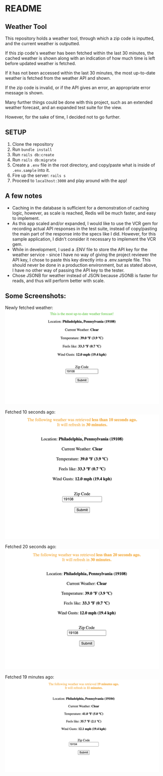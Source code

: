 # README

## Weather Tool

This repository holds a weather tool, through which a zip code is inputted, and the current weather is outputted.

If this zip code's weather has been fetched within the last 30 minutes, the cached weather is shown along with an indication of how much time is left before updated weather is fetched.

If it has not been accessed within the last 30 minutes, the most up-to-date weather is fetched from the weather API and shown.

If the zip code is invalid, or if the API gives an error, an appropriate error message is shown.

Many further things could be done with this project, such as an extended weather forecast, and an expanded test suite for the view.

However, for the sake of time, I decided not to go further.

## SETUP
1. Clone the repository
2. Run `bundle install`
3. Run `rails db:create`
4. Run `rails db:migrate`
5. Create a `.env` file in the root directory, and copy/paste what is inside of `.env.sample` into it.
6. Fire up the server: `rails s`
7. Proceed to `localhost:3000` and play around with the app!

## A few notes

- Caching in the database is sufficient for a demonstration of caching logic, however, as scale is reached, Redis will be much faster, and easy to implement.
- As this app scaled and/or expanded, I would like to use the VCR gem for recording actual API responses in the test suite, instead of copy/pasting the main part of the response into the specs like I did. However, for this sample application, I didn't consider it necessary to implement the VCR gem.
- While in development, I used a .ENV file to store the API key for the weather service - since I have no way of giving the project reviewer
the API key, I chose to paste this key directly into a .env.sample file. This should never be done in a production environment,
but as stated above, I have no other way of passing the API key to the tester.
- Chose JSONB for weather instead of JSON because JSONB is faster for reads, and thus will perform better with scale.

## Some Screenshots:

Newly fetched weather:
![Newly fetched weather](./public/screenshots/newly_fetched.png)

Fetched 10 seconds ago:
![Fetched 10 seconds ago](./public/screenshots/10_seconds_ago.png)

Fetched 20 seconds ago:
![Fetched 20 seconds ago](./public/screenshots/20_seconds_ago.png)

Fetched 19 minutes ago:
![Fetched 21 minutes ago](./public/screenshots/19_minutes_ago.png)
